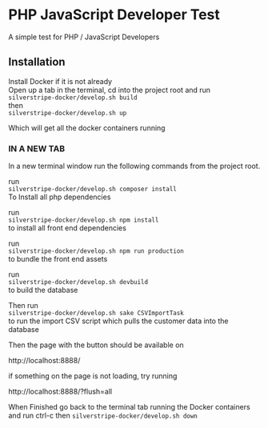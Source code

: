 # PHP JavaScript Developer Test

A simple test for PHP / JavaScript Developers

## Installation

Install Docker if it is not already \
Open up a tab in the terminal, cd into the project root and run \
`silverstripe-docker/develop.sh build` \
then \
`silverstripe-docker/develop.sh up`

Which will get all the docker containers running

### IN A NEW TAB

In a new terminal window run the following commands from the project root.

run \
`silverstripe-docker/develop.sh composer install` \
To Install all php dependencies

run \
`silverstripe-docker/develop.sh npm install` \
to install all front end dependencies

run \
`silverstripe-docker/develop.sh npm run production` \
to bundle the front end assets

run \
`silverstripe-docker/develop.sh devbuild` \
to build the database

Then run \
`silverstripe-docker/develop.sh sake CSVImportTask` \
to run the import CSV script which pulls the customer data into the database

Then the page with the button should be available on

http://localhost:8888/

if something on the page is not loading, try running

http://localhost:8888/?flush=all

When Finished go back to the terminal tab running the Docker containers
and run ctrl-c then `silverstripe-docker/develop.sh down`
